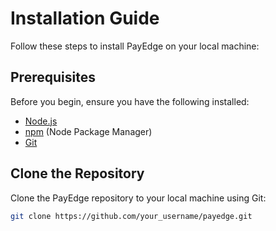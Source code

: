# Installation Guide

Follow these steps to install PayEdge on your local machine:

## Prerequisites

Before you begin, ensure you have the following installed:

- [Node.js](https://nodejs.org/)
- [npm](https://www.npmjs.com/) (Node Package Manager)
- [Git](https://git-scm.com/)

## Clone the Repository

Clone the PayEdge repository to your local machine using Git:

```bash
git clone https://github.com/your_username/payedge.git

